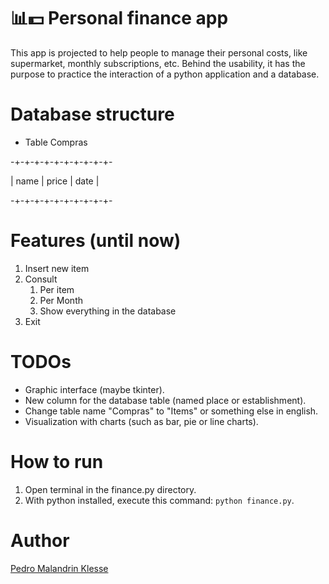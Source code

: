 # 📊💵 Personal finance app
This app is projected to help people to manage their personal costs, like supermarket, monthly subscriptions, etc.
Behind the usability, it has the purpose to practice the interaction of a python application and a database.

# Database structure

- Table Compras

-+-+-+-+-+-+-+-+-+-+-
  
| name | price | date |

-+-+-+-+-+-+-+-+-+-+-

# Features (until now)
1. Insert new item
2. Consult
   1. Per item
   2. Per Month
   3. Show everything in the database
3. Exit

# TODOs
* Graphic interface (maybe tkinter).
* New column for the database table (named place or establishment).
* Change table name "Compras" to "Items" or something else in english.
* Visualization with charts (such as bar, pie or line charts).

# How to run
1. Open terminal in the finance.py directory.
2. With python installed, execute this command: `python finance.py`.

# Author
[Pedro Malandrin Klesse](www.github.com/Klesse)

